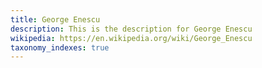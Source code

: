 ```yaml
---
title: George Enescu
description: This is the description for George Enescu
wikipedia: https://en.wikipedia.org/wiki/George_Enescu
taxonomy_indexes: true
---
```

